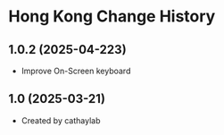 Hong Kong Change History
====================

1.0.2 (2025-04-223)
----------------
* Improve On-Screen keyboard

1.0 (2025-03-21)
----------------
* Created by cathaylab
